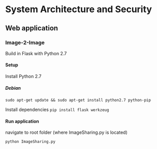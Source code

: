 # System Architecture and Security


## Web application
### Image-2-Image

Build in Flask with Python 2.7

#### Setup
Install Python 2.7

##### Debian
`sudo apt-get update && sudo apt-get install python2.7 python-pip`

Install dependencies
`pip install flask werkzeug`

#### Run application
navigate to root folder (where ImageSharing.py is located)

`python ImageSharing.py`
